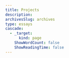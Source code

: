```yaml
---
title: Projects
description:
archivesSlug: archives
type: essays
cascade:
  - _target:
      kind: page
    ShowWordCount: false
    ShowReadingTime: false
---
```

 

